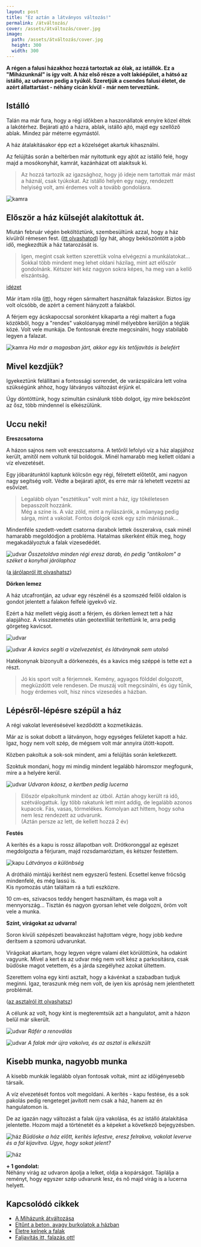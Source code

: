 ```yaml
---
layout: post
title: "Ez aztán a látványos változás!" 
permalink: /átváltozás/
cover: /assets/átváltozás/cover.jpg
image:
  path: /assets/átváltozás/cover.jpg
  height: 300
  width: 300
---
```


**A régen a falusi házakhoz hozzá tartoztak az ólak, az istállók. Ez a  "Miházunknál" is így volt. A ház első része a volt lakóépület, a hátsó az istálló, az udvaron pedig a tyúkól. Szeretjük a csendes falusi életet, de azért állattartást - néhány cicán kívül - már nem terveztünk.** 



## Istálló

Talán ma már fura, hogy a régi időkben a haszonállatok ennyire közel éltek a lakótérhez. 
Bejárati ajtó a házra, ablak, istálló ajtó, majd egy szellőző ablak. Mindez pár méterre egymástól.



A ház átalakításakor épp ezt a közelséget akartuk kihasználni.

Az felújítás során a beltérben már nyitottunk egy ajtót az istálló felé, hogy majd a mosókonyhát, kamrát, kazánházat ott alakítsuk ki.

> Az hozzá tartozik az igazsághoz, hogy jó ideje nem tartottak már mást a háznál, csak tyúkokat. Az istálló helyén egy nagy, rendezett  helyiség volt, ami érdemes volt a tovább gondolásra.


![kamra](/assets/istállóhelyett/DSCF9939.JPG)

## Először a ház külsejét alakítottuk át.

Miután február végén beköltöztünk, szembesültünk azzal, hogy a ház kívülről rémesen fest. 
([itt olvashatod](/2019-04-03/állagmegóvás)) Így hát, ahogy beköszöntött a jobb idő, megkezdtük a ház tatarozását is.

> Igen, megint csak ketten szerettük volna elvégezni a munkálatokat... Sokkal több mindent meg lehet oldani házilag, mint azt először gondolnánk. Kétszer két kéz nagyon sokra képes, ha meg van a kellő elszántság.

[idézet](/assets/istállóhelyett/IMG_20190409_193936.jpg)



Már írtam róla ([itt](/2019-02-18/afalak)), hogy régen sármaltert használtak falazáskor. Biztos így volt olcsóbb, de azért a cement hiányzott a falakból. 

A férjem egy ácskapoccsal soronként kikaparta a régi maltert a fuga közökből, hogy a "rendes" vakolóanyag minél mélyebbre kerüljön a téglák közé.
Volt vele munkája. De fontosnak érezte megcsinálni, hogy stabilabb legyen a falazat.


![kamra](/assets/istállóhelyett/DSCF0695.JPG)
_Ha már a magasban járt, akkor egy kis tetőjavítás is belefért_


## Mivel kezdjük?

Igyekeztünk felállítani a fontossági sorrendet, de varázspálcára lett volna szükségünk ahhoz, hogy látványos változást érjünk el.

Úgy döntöttünk, hogy szimultán csinálunk több dolgot, így mire beköszönt az ősz, több mindennel is elkészülünk.





## Uccu neki!


**Ereszcsatorna**


A házon sajnos nem volt ereszcsatorna. A tetőről lefolyó víz a ház alapjához került, amitől nem voltunk túl boldogok. Minél hamarabb meg kellett oldani a víz elvezetését. 

Egy jóbarátunktól kaptunk kölcsön egy régi, félretett előtetőt, ami nagyon nagy segítség volt. Védte a bejárati ajtót, és erre már rá lehetett vezetni az esővizet.

> Legalább olyan "esztétikus" volt mint a ház, így tökéletesen bepasszolt hozzánk.   
Még a színe is. A váz zöld, mint a nyílászárók, a műanyag pedig sárga, mint a vakolat. Fontos dolgok ezek egy szín mániásnak...


Mindenféle szedett-vedett csatorna darabok lettek összerakva, csak minél hamarabb megoldódjon a probléma. Hatalmas sikerként éltük meg, hogy megakadályoztuk a falak vizesedédét. 


![udvar](/assets/külső-falak/DSCF0281.JPG)
_Összetoldva minden régi eresz darab, én pedig "antikolom" a széket a konyhai járólaphoz_

([a járólapról itt olvashatsz](/2019-03-13/burkolatok))







**Dörken lemez**

A ház utcafrontján, az udvar egy részénél és a szomszéd felőli oldalon is gondot jelentett a falakon felfelé igyekvő víz. 

Ezért a ház mellett végig ásott a férjem, és dörken lemezt tett a ház alapjához. A visszatemetés után geotextíliát terítettünk le, arra pedig görgeteg kavicsot. 

![udvar](/assets/külső-falak/DSCF1835.jpg)  


![udvar](/assets/külső-falak/kavics.jpg)
_A kavics segíti a vízelvezetést, és látványnak sem utolsó_



Hatékonynak bizonyult a dörkenezés, és a kavics még széppé is tette ezt a részt.


> Jó kis sport volt a férjemnek. Kemény, agyagos földdel dolgozott, megküzdött vele rendesen. De muszáj volt megcsinálni, és úgy tűnik, hogy érdemes volt, hisz nincs vizesedés a házban.


## Lépésről-lépésre szépül a ház

A régi vakolat leverésésével kezdődött a kozmetikázás.

Már az is sokat dobott a látványon, hogy egységes felületet kapott a ház. Igaz, hogy nem volt szép, de mégsem volt már annyira ütött-kopott. 

Közben pakoltuk a sok-sok mindent, ami a felújítás során keletkezett.

Szoktuk mondani, hogy mi mindig mindent legalább háromszor megfogunk, mire a a helyére kerül. 

![udvar](/assets/külső-falak/IMG_20190326_184017.jpg)
_Udvaron káosz, a kertben pedig lucerna_


> Először elpakoltunk mindent az útból. Aztán ahogy került rá idő, szétválogattuk. Így több rakatunk lett mint addig, de legalább azonos kupacok. Fás, vasas, törmelékes. Komolyan azt hittem, hogy soha nem lesz rendezett az udvarunk.  
(Aztán persze az lett, de kellett hozzá 2 év)


**Festés**

A kerítés és a kapu is rossz állapotban volt. Drótkoronggal az egészet megdolgozta a férjuram, majd rozsdamaróztam, és kétszer festettem. 

![kapu](/assets/külső-falak/DSCF0572.JPG)
_Látványos a különbség_


A drótháló mintájú kerítést nem egyszerű festeni. Ecsettel kenve fröcsög mindenfelé, és még lassú is.  
Kis nyomozás után találtam rá a tuti eszközre.  


10 cm-es, szivacsos teddy hengert használtam, és maga volt a mennyország... Tisztán és nagyon gyorsan lehet vele dolgozni, öröm volt vele a munka. 


**Színt, virágokat az udvarra!**

Soron kívüli szépészeti beavakozást hajtottam végre, hogy jobb kedvre derítsem a szomorú udvarunkat.

Virágokat akartam, hogy legyen végre valami élet körülöttünk, ha odakint vagyunk. Mivel a kert és az udvar még nem volt kész a parkosításra, csak büdöske magot vetettem, és a járda szegélyhez azokat ültettem.

Szerettem volna egy kinti asztalt, hogy a kávénkat a szabadban tudjuk meginni. Igaz, teraszunk még nem volt, de iyen kis apróság nem jelenthetett problémát.

([az asztalról itt olvashatsz](/2019-02-12/varrogepasztal)) 



A célunk az volt, hogy kint is megteremtsük azt a hangulatot, amit a házon belül már sikerült.

![udvar](/assets/külső-falak/DSCF0048.JPG)
_Ráfér a renoválás_

![udvar](/assets/külső-falak/DSCF0835.JPG)
_A falak már újra vakolva, és az asztal is  elkészült_




## Kisebb munka, nagyobb munka

A kisebb munkák legalább olyan fontosak voltak, mint az időigényesebb társaik.

A víz elvezetését fontos volt megoldani. A kerítés - kapu festése, és a sok pakolás pedig rengeteget javított nem csak a ház, hanem az én hangulatomon is. 

De az igazán nagy változást a falak újra vakolása, és az istálló átalakítása jelentette. Hozom majd a történetét és a képeket a következő bejegyzésben.

![ház](/assets/hazvasarlas/blogjav.jpg)
_Büdöske a ház előtt, kerítés lefestve, eresz felrakva, vakolat leverve és a fal kijavítva.
Ugye, hogy sokat jelent?_

![ház](/assets/külső-falak/DSCF0825jav2.jpg)


 
 **+ 1 gondolat:**  
Néhány virág az udvaron ápolja a lelket, oldja a kopárságot. Táplálja a reményt, hogy egyszer szép udvarunk lesz, és nő majd virág is a lucerna helyett.

## Kapcsolódó cikkek



* [A Miházunk átváltozása](/2019-03-20/költözés)
* [Eltűnt a beton, avagy burkolatok a házban](/2019-03-13/burkolatok)
* [Életre kelnek a falak](/2019-03-01/színesfalak)
* [Faljavítás itt, falazás ott!](/2019-02-18/afalak)




 
